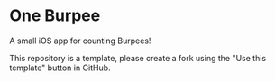 # One Burpee

A small iOS app for counting Burpees!



This repository is a template, please create a fork using the "Use this template" button in GitHub.
